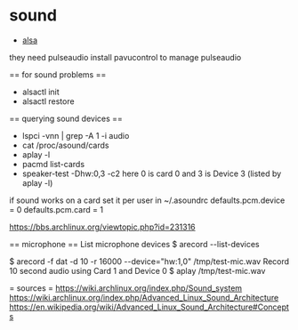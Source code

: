 # sound 

- [alsa](./alsa.md)

they need pulseaudio
install pavucontrol to manage pulseaudio

== for sound problems ==
* alsactl init
* alsactl restore

== querying sound devices ==
* lspci -vnn | grep -A 1 -i audio
* cat /proc/asound/cards
* aplay -l
* pacmd list-cards
* speaker-test -Dhw:0,3 -c2
here 0 is card 0 and 3 is Device 3 (listed by aplay -l)

if sound works on a card set it per user in ~/.asoundrc
defaults.pcm.device = 0
defaults.pcm.card = 1

https://bbs.archlinux.org/viewtopic.php?id=231316


== microphone ==
List microphone devices
$ arecord --list-devices

$ arecord -f dat -d 10 -r 16000 --device="hw:1,0" /tmp/test-mic.wav
Record 10 second audio using Card 1 and Device 0
$ aplay /tmp/test-mic.wav



= sources =
https://wiki.archlinux.org/index.php/Sound_system
https://wiki.archlinux.org/index.php/Advanced_Linux_Sound_Architecture
https://en.wikipedia.org/wiki/Advanced_Linux_Sound_Architecture#Concepts

